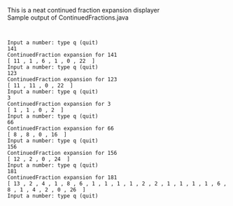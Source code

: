 This is a neat continued fraction expansion displayer
<br>
Sample output of  ContinuedFractions.java 


<pre>
<code>

Input a number: type q (quit)
141
ContinuedFraction expansion for 141
[ 11 , 1 , 6 , 1 , 0 , 22  ] 
Input a number: type q (quit)
123
ContinuedFraction expansion for 123
[ 11 , 11 , 0 , 22  ] 
Input a number: type q (quit)
3
ContinuedFraction expansion for 3
[ 1 , 1 , 0 , 2  ] 
Input a number: type q (quit)
66
ContinuedFraction expansion for 66
[ 8 , 8 , 0 , 16  ] 
Input a number: type q (quit)
156
ContinuedFraction expansion for 156
[ 12 , 2 , 0 , 24  ] 
Input a number: type q (quit)
181
ContinuedFraction expansion for 181
[ 13 , 2 , 4 , 1 , 8 , 6 , 1 , 1 , 1 , 1 , 2 , 2 , 1 , 1 , 1 , 1 , 6 , 8 , 1 , 4 , 2 , 0 , 26  ] 
Input a number: type q (quit)


</code>
</pre>



